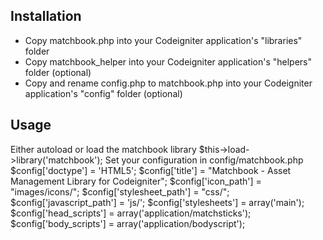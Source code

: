 ## Installation
* Copy matchbook.php into your Codeigniter application's "libraries" folder
* Copy matchbook_helper into your Codeigniter application's "helpers" folder (optional)
* Copy and rename config.php to matchbook.php into your Codeigniter application's "config" folder (optional)

## Usage
Either autoload or load the matchbook library
	$this->load->library('matchbook');
Set your configuration in config/matchbook.php
		$config['doctype'] = 'HTML5';
		$config['title'] = "Matchbook - Asset Management Library for Codeigniter";
		$config['icon_path'] = "images/icons/";
		$config['stylesheet_path'] = "css/";
		$config['javascript_path'] = 'js/';
		$config['stylesheets'] = array('main');
		$config['head_scripts'] = array('application/matchsticks');
		$config['body_scripts'] = array('application/bodyscript');